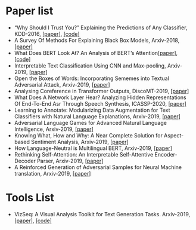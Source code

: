 # Paper list
- “Why Should I Trust You?” Explaining the Predictions of Any Classifier, KDD-2016, [[paper]](http://sameersingh.org/files/papers/lime-kdd16.pdf), [[code]](https://github.com/marcotcr/lime)
- A Survey Of Methods For Explaining Black Box Models, Arxiv-2018, [[paper]](https://arxiv.org/pdf/1802.01933.pdf)
- What Does BERT Look At? An Analysis of BERT’s Attention[[paper]](https://nlp.stanford.edu/pubs/clark2019what.pdf), [[code]](https://github.com/jessevig/bertviz)
- Interpretable Text Classification Using CNN and Max-pooling, Arxiv-2019, [[paper]](https://arxiv.org/pdf/1910.11236.pdf)
- Open the Boxes of Words: Incorporating Sememes into Textual Adversarial Attack, Arxiv-2019, [[paper]](https://arxiv.org/pdf/1910.12196.pdf)
- Analysing Coreference in Transformer Outputs, DiscoMT-2019, [[paper]](https://arxiv.org/pdf/1911.01188.pdf)
- What Does A Network Layer Hear? Analyzing Hidden Representations Of End-To-End Asr Through Speech Synthesis, ICASSP-2020, [[paper]](https://arxiv.org/pdf/1911.01102.pdf)
- Learning to Annotate: Modularizing Data Augmentation for Text Classifiers with Natural Language Explanations, Arxiv-2019, [[paper]](https://arxiv.org/pdf/1911.01352.pdf)
- Adversarial Language Games for Advanced Natural Language Intelligence, Arxiv-2019, [[paper]](https://arxiv.org/pdf/1911.01622.pdf)
- Knowing What, How and Why: A Near Complete Solution for Aspect-based Sentiment Analysis, Arxiv-2019, [[paper]](https://arxiv.org/pdf/1911.01616.pdf)
- How Language-Neutral is Multilingual BERT, Arxiv-2019, [[paper]](https://arxiv.org/pdf/1911.03310.pdf) 
- Rethinking Self-Attention: An Interpretable Self-Attentive Encoder-Decoder Parser, Arxiv-2019, [[paper]](https://arxiv.org/pdf/1911.03875.pdf)
- A Reinforced Generation of Adversarial Samples for Neural Machine translation, Arxiv-2019, [[paper]](https://arxiv.org/pdf/1911.03677.pdf)

# Tools List
- VizSeq: A Visual Analysis Toolkit for Text Generation Tasks. Arxiv-2019, [[paper]](https://arxiv.org/pdf/1909.05424.pdf), [[code]](https://github.com/facebookresearch/vizseq)
